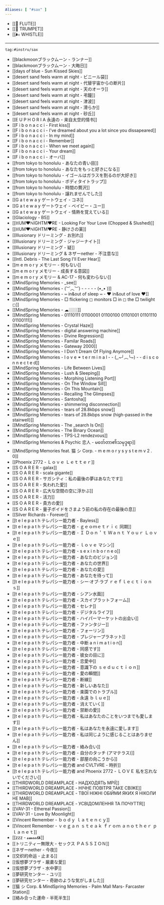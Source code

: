 ```yaml
---
Aliases: [ "#sax" ]
---
```

- [[🍃 FLUTE]]
- [[🎺 TRUMPET]]
- [[🌬 WHISTLE]]
----
```expander
tag:#instru/sax
```
- [[blackmoonブラックムーン - ランナー]]
- [[blackmoonブラックムーン - 大晦日]]
- [[days of blue - Sun Kissed Skies]]
- [[desert sand feels warm at night - ビニール袋]]
- [[desert sand feels warm at night - 代替宇宙からの断片]]
- [[desert sand feels warm at night - 天のオーラ]]
- [[desert sand feels warm at night - 弔鐘]]
- [[desert sand feels warm at night - 津波]]
- [[desert sand feels warm at night - 滑らか]]
- [[desert sand feels warm at night - 砂丘]]
- [[E U P H O R I A 永遠の - 来自太空的情书]]
- [[F i b o n a c c i - First kiss]]
- [[F i b o n a c c i - I've dreamed about you a lot since you dissapeared]]
- [[F i b o n a c c i - In my mind]]
- [[F i b o n a c c i - Remember]]
- [[F i b o n a c c i - When we meet again]]
- [[F i b o n a c c i - Your dream]]
- [[F i b o n a c c i - オーバ]]
- [[from tokyo to honolulu - あなたの青い目]]
- [[from tokyo to honolulu - あなたをもっと好きになる]]
- [[from tokyo to honolulu - イゴールはガラスを割るのが大好き]]
- [[from tokyo to honolulu - ボディタイトラップ]]
- [[from tokyo to honolulu - 時間の贅沢]]
- [[from tokyo to honolulu - 譲れませんでした]]
- [[G a t e w a y ゲートウェイ - コネ]]
- [[G a t e w a y ゲートウェイ - ベイビー・ユー]]
- [[G a t e w a y ゲートウェイ - 情熱を覚えている]]
- [[Glaciology - B5]]
- [[ℍUM♥ℕIGHTM♥RE - Looking For Your Love (Chopped & Slushed)]]
- [[ℍUM♥ℕIGHTM♥RE - 静けさの薬]]
- [[Illusionary ドリーミング - お別れ]]
- [[Illusionary ドリーミング - ジャジーナイト]]
- [[Illusionary ドリーミング - 疑]]
- [[Illusionary ドリーミング & ネザーnether - 不注意な]]
- [[Intl. Debris - The Last Song I'll Ever Hear]]
- [[m e m o r y メモリー - 何もない]]
- [[m e m o r y メモリー - 成長する意図]]
- [[m e m o r y メモリー & AC-17 - 何も変わらない]]
- [[MindSpring Memories - _see]]
- [[MindSpring Memories - (︶︿︶) - - - - - (•_• )]]
- [[MindSpring Memories - ⏕ in&out of sleep ⏕ -  ♥ in&out of love ♥]]
- [[MindSpring Memories - □ flickering ◻ monitors □ in ◻ the □ twilight ◻]]
- [[MindSpring Memories - ☁░░░]]
- [[MindSpring Memories - 01110111 01100001 01100100 01101001 01101110 01100111]]
- [[MindSpring Memories - Crystal Haze]]
- [[MindSpring Memories - digital answering machine]]
- [[MindSpring Memories - Divine Regression]]
- [[MindSpring Memories - Familar Roads]]
- [[MindSpring Memories - Gateway 2000]]
- [[MindSpring Memories - I Don't Dream Of Flying Anymore]]
- [[MindSpring Memories - l o v e ⚭ t e r m i n a l - - (,,~╯︵╰~) - - d i s c o n n e c t e d]]
- [[MindSpring Memories - Life Between Lives]]
- [[MindSpring Memories - Lush & Sleeping]]
- [[MindSpring Memories - Morphing Listening Port]]
- [[MindSpring Memories - On The Window Sill]]
- [[MindSpring Memories - On This Mountain]]
- [[MindSpring Memories - Recalling The Glimpses]]
- [[MindSpring Memories - Santosha]]
- [[MindSpring Memories - shimmering disconnection]]
- [[MindSpring Memories - tears of 28.8kbps snow]]
- [[MindSpring Memories - tears of 28.8kbps snow (high-passed in the stairwell)]]
- [[MindSpring Memories - The _search Is On]]
- [[MindSpring Memories - The Binary Ocean]]
- [[MindSpring Memories - TPS-L2 rendezvous]]
- [[MindSpring Memories & Psychic 恋人 - မတ်ေတာ၏သမုဒ္ဒရာ]]
- [[MindSpring Memories feat. 猫 シ Corp. - m e m o r y s y s t e m v 2 . 0]]
- [[Phoenix 2772 - Ｌｏｖｅ Ｌｅｔｔｅｒ]]
- [[S O A R E R - galax]]
- [[S O A R E R - scala gigante]]
- [[S O A R E R - サガシティ：私の最後の夢はあなたです]]
- [[S O A R E R - 失われた愛]]
- [[S O A R E R - 広大な空間の空に浮かぶ]]
- [[S O A R E R - 活力]]
- [[S O A R E R - 貴方の愛]]
- [[S O A R E R - 量子ボイドをさまよう前の私の存在の最後の息]]
- [[Silver Richards - Forever]]
- [[t e l e p a t h テレパシー能力者 - Bayless]]
- [[t e l e p a t h テレパシー能力者 - ｇｅｏｍｅｔｒｉｃ 同期]]
- [[t e l e p a t h テレパシー能力者 - Ｉ  Ｄｏｎ＇ｔ  Ｗａｎｔ  Ｙｏｕｒ  Ｌｏｖｅ]]
- [[t e l e p a t h テレパシー能力者 - ｌｏｖｅ マシン]]
- [[t e l e p a t h テレパシー能力者 - s e x i n b o r n e o]]
- [[t e l e p a t h テレパシー能力者 - あなたのビジョン]]
- [[t e l e p a t h テレパシー能力者 - あなたの世界]]
- [[t e l e p a t h テレパシー能力者 - あなたの愛]]
- [[t e l e p a t h テレパシー能力者 - あなたを待って]]
- [[t e l e p a t h テレパシー能力者 - シー·オブ·ラブ ｒｅｆｌｅｃｔｉｏｎｓ]]
- [[t e l e p a t h テレパシー能力者 - シアン水面]]
- [[t e l e p a t h テレパシー能力者 - スカイプラットフォーム]]
- [[t e l e p a t h テレパシー能力者 - セレナ]]
- [[t e l e p a t h テレパシー能力者 - デジタルライフ]]
- [[t e l e p a t h テレパシー能力者 - ハイパーマーケットの出会い]]
- [[t e l e p a t h テレパシー能力者 - ファンタジー]]
- [[t e l e p a t h テレパシー能力者 - フォーリン]]
- [[t e l e p a t h テレパシー能力者 - プレジャープラネット]]
- [[t e l e p a t h テレパシー能力者 - 中断 a n i m a t i o n]]
- [[t e l e p a t h テレパシー能力者 - 同感です]]
- [[t e l e p a t h テレパシー能力者 - 彼女の目に]]
- [[t e l e p a t h テレパシー能力者 - 恋愛中]]
- [[t e l e p a t h テレパシー能力者 - 意識下の ﻿﻿ｓｅｄｕｃｔｉｏｎ]]
- [[t e l e p a t h テレパシー能力者 - 愛の瞬間]]
- [[t e l e p a t h テレパシー能力者 - 断線]]
- [[t e l e p a t h テレパシー能力者 - 新しいあなた]]
- [[t e l e p a t h テレパシー能力者 - 楽園でのトラブル]]
- [[t e l e p a t h テレパシー能力者 - 永遠 ｂｌｕｅ]]
- [[t e l e p a t h テレパシー能力者 - 消えていく]]
- [[t e l e p a t h テレパシー能力者 - 禁断の愛]]
- [[t e l e p a t h テレパシー能力者 - 私はあなたのことをいつまでも愛します]]
- [[t e l e p a t h テレパシー能力者 - 私はあなたを永遠に愛します]]
- [[t e l e p a t h テレパシー能力者 - 私は同じように感じることはありません]]
- [[t e l e p a t h テレパシー能力者 - 絡み合い]]
- [[t e l e p a t h テレパシー能力者 - 自分のタッチ (アマテラス)]]
- [[t e l e p a t h テレパシー能力者 - 部屋の向こうから]]
- [[t e l e p a t h テレパシー能力者 and CVLTVRE - 時折]]
- [[t e l e p a t h テレパシー能力者 and Phoenix 2772 - ＬＯＶＥ 私を忘れないでください]]
- [[THIRDWORLD DREAMPLACE - НАДХОДЯТЬ МРІЇ]]
- [[THIRDWORLD DREAMPLACE - НІЧНЕ ПОВІТРЯ ТАКЕ СВІЖЕ]]
- [[THIRDWORLD DREAMPLACE - ТВОЇ НІЖНІ ОБІЙМИ ЯКИХ Я НІКОЛИ НЕ МАВ]]
- [[THIRDWORLD DREAMPLACE - УСВІДОМЛЕННЯ ТА ПОЧУТТЯ]]
- [[VAV-31 - Ethereal Passion]]
- [[VAV-31 - Love By Moonlight]]
- [[Vincent Remember - ｂｏｄｙ  ｌａｔｅｎｃｙ]]
- [[Vincent Remember - ｖｅｇａｎ  ｓｔｅａｋ  ｆｒｏｍ  ａｎｏｔｈｅｒ  ｐｌａｎｅｔ]]
- [[zzz - 𝓼𝓶𝓸𝓸𝓽𝓱]]
- [[トリニティー無限大 - セックス ＰＡＳＳＩＯＮ]]
- [[ネザーnether - 今夜]]
- [[交织的命运 - 止まる]]
- [[仮想夢プラザ - 厳粛な愛]]
- [[仮想夢プラザ - 水中夢]]
- [[夢研究センター - ユリ]]
- [[夢研究センター - 奇​跡​の​よ​う​な​気​が​し​ま​し​た]]
- [[猫 シ Corp. & MindSpring Memories - Palm Mall Mars- Farcaster Station]]
- [[絡み合った運命 - 半死半生]]
